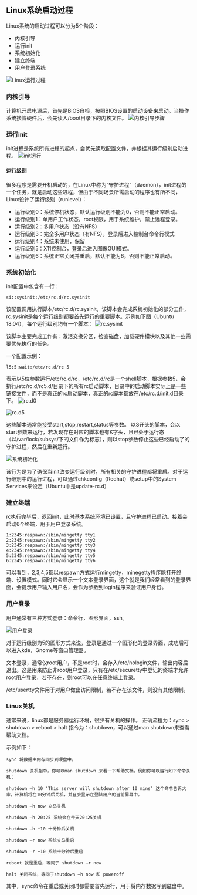 ## Linux系统启动过程

Linux系统的启动过程可以分为5个阶段：

- 内核引导
- 运行init
- 系统初始化
- 建立终端
- 用户登录系统

![Linux运行过程](https://tinyworker.github.io/images/Linux运行过程.png)

### 内核引导

计算机开启电源后，首先是BIOS自检，按照BIOS设置的启动设备来启动。当操作系统接管硬件后，会先读入/boot目录下的内核文件。
![内核引导步骤](https://tinyworker.github.io/images/内核引导步骤.png)

### 运行init

init进程是系统所有进程的起点，会优先读取配置文件，并根据其运行级别启动进程。
![init运行](https://tinyworker.github.io/images/init运行.png)

#### 运行级别

很多程序是需要开机启动的，在Linux中称为“守护进程”（daemon），init进程的一个任务，就是启动这些进程，但由于不同场景所需启动的程序也有所不同，Linux设计了运行级别（runlevel）：

- 运行级别0：系统停机状态，默认运行级别不能为0，否则不能正常启动。
- 运行级别1：单用户工作状态，root权限，用于系统维护，禁止远程登录。
- 运行级别2：多用户状态（没有NFS）
- 运行级别3：完全多用户状态（有NFS），登录后进入控制台命令行模式
- 运行级别4：系统未使用，保留
- 运行级别5：X11控制台，登录后进入图像GUI模式。
- 运行级别6：系统正常关闭并重启，默认不能为6，否则不能正常启动。

### 系统初始化

init配置中包含有一行：

	si::sysinit:/etc/rc.d/rc.sysinit

该配置调用执行脚本/etc/rc.d/rc.sysinit，该脚本会完成系统初始化的部分工作，rc.sysinit是每个运行级别都要首先运行的重要脚本。示例如下图（Ubuntu 18.04），每个运行级别均有一个脚本：
![rc.sysinit](https://tinyworker.github.io/images/rc_sysinit.png)

该脚本主要完成工作有：激活交换分区，检查磁盘，加载硬件模块以及其他一些需要优先执行的任务。

一个配置示例：

	l5:5:wait:/etc/rc.d/rc 5

表示以5位参数运行/etc/rc.d/rc，/etc/rc.d/rc是一个shell脚本，根据参数5，会执行/etc/rc.d/rc5.d/目录下的所有rc启动脚本，目录中的启动脚本实际上是一些链接文件，而不是真正的rc启动脚本，真正的rc脚本都放在/etc/rc.d/init.d目录下。
![rc.d0](https://tinyworker.github.io/images/rc_d.png)

![rc.d5](https://tinyworker.github.io/images/rc_d5.png)

这些脚本通常能接受start,stop,restart,status等参数。
以S开头的脚本，会以start参数来运行，若发现存在对应的脚本也有K字头，且已处于运行态（以/var/lock/subsys/下的文件作为标志），则以stop参数停止这些已经启动了的守护进程，然后在重新运行。

![系统初始化](https://tinyworker.github.io/images/系统初始化.png)

该行为是为了确保当init改变运行级别时，所有相关的守护进程都将重启。对于运行级别中的运行进程，可以通过chkconfig（Redhat）或setup中的System Services来设定（Ubuntu中是update-rc.d）

### 建立终端

rc执行完毕后，返回init，此时基本系统环境已设置，且守护进程已启动。接着会启动6个终端，用于用户登录系统。

	1:2345:respawn:/sbin/mingetty tty1
	2:2345:respawn:/sbin/mingetty tty2
	3:2345:respawn:/sbin/mingetty tty3
	4:2345:respawn:/sbin/mingetty tty4
	5:2345:respawn:/sbin/mingetty tty5
	6:2345:respawn:/sbin/mingetty tty6

可以看到，2,3,4,5都以respawn方式运行mingetty，minegetty程序能打开终端、设置模式。同时它会显示一个文本登录界面，这个就是我们经常看到的登录界面，会提示用户输入用户名，会作为参数到login程序来验证用户身份。

### 用户登录

用户通常有三种方式登录：命令行，图形界面，ssh。

![用户登录](https://tinyworker.github.io/images/用户登录.png)

对于运行级别为5的图形方式来说，登录是通过一个图形化的登录界面，成功后可以进入kde，Gnome等窗口管理器。

文本登录，通常仅root用户，不是root时，会存入/etc/nologin文件，输出内容后退出。这是用来防止非root用户登录，只有在/etc/securetty中登记的终端才允许root用户登录，若不存在，则root可以在任意终端上登录。

/etc/usertty文件用于对用户做出访问限制，若不存在该文件，则没有其他限制。

### Linux关机

通常来说，linux都是服务器运行环境，很少有关机的操作。
正确流程为：sync > shutdown > reboot > halt
指令为：shutdown，可以通过man shutdown来查看帮助文档。

示例如下：

	sync 将数据由内存同步到硬盘中。
	
	shutdown 关机指令，你可以man shutdown 来看一下帮助文档。例如你可以运行如下命令关机：
	
	shutdown –h 10 ‘This server will shutdown after 10 mins’ 这个命令告诉大家，计算机将在10分钟后关机，并且会显示在登陆用户的当前屏幕中。
	
	shutdown –h now 立马关机
	
	shutdown –h 20:25 系统会在今天20:25关机
	
	shutdown –h +10 十分钟后关机
	
	shutdown –r now 系统立马重启
	
	shutdown –r +10 系统十分钟后重启
	
	reboot 就是重启，等同于 shutdown –r now
	
	halt 关闭系统，等同于shutdown –h now 和 poweroff

其中，sync命令在重启或关闭时都需要首先运行，用于将内存数据写到磁盘中。
